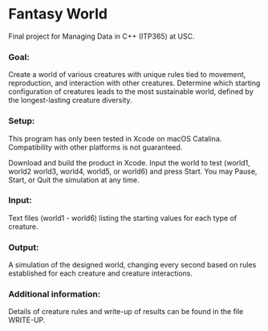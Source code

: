 # Fantasy World
Final project for Managing Data in C++ (ITP365) at USC. 

### Goal: 
Create a world of various creatures with unique rules tied to movement, reproduction, and interaction with other creatures. Determine which starting configuration of creatures leads to the most sustainable world, defined by the longest-lasting creature diversity.

### Setup:
This program has only been tested in Xcode on macOS Catalina. Compatibility with other platforms is not guaranteed. 

Download and build the product in Xcode. Input the world to test (world1, world2 world3, world4, world5, or world6) and press Start. You may Pause, Start, or Quit the simulation at any time.

### Input: 
Text files (world1 - world6) listing the starting values for each type of creature.

### Output: 
A simulation of the designed world, changing every second based on rules established for each creature and creature interactions.

### Additional information:
Details of creature rules and write-up of results can be found in the file WRITE-UP.
